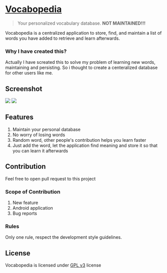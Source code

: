 # [Vocabopedia](http://vocabopedia.tk)

> Your personalized vocabulary database. **NOT MAINTAINED!!!**

Vocabopedia is a centralized application to store, find, and maintain a list of words you have added to retrieve and learn afterwards.

### Why I have created this?

Actually I have screated this to solve my problem of learning new words, maintaining and persisting. So i thought to create a centeralized database for other users like me.

## Screenshot

![](https://i.ibb.co/ySbqhMf/Deepin-Screenshot-select-area-20200115013931.png)
![](https://i.ibb.co/41zFXQf/Deepin-Screenshot-select-area-20200115013954.png)

## Features

1. Maintain your personal database
2. No worry of losing words
3. Random word, other people's contribution helps you learn faster
4. Just add the word, let the application find meaning and store it so that you can learn it afterwards

## Contribution

Feel free to open pull request to this project

### Scope of Contribution

1. New feature
2. Android application
3. Bug reports

### Rules

Only one rule, respect the development style guidelines.

## License

Vocabopedia is licensed under [GPL v3](https://github.com/tbhaxor/vocabopedia/blob/master/LICENSE) license
